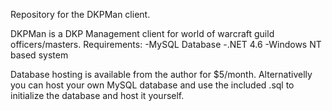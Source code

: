 Repository for the DKPMan client.

DKPMan is a DKP Management client for world of warcraft guild officers/masters.
Requirements:
-MySQL Database
-.NET 4.6
-Windows NT based system

Database hosting is available from the author for $5/month.
Alternativelly you can host your own MySQL database and use the included .sql to initialize the database and host it yourself.
